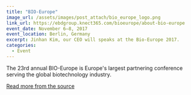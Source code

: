 ```yaml
---
title: "BIO-Europe"
image_url: /assets/images/post_attach/bio_europe_logo.png
link_url: https://ebdgroup.knect365.com/bioeurope/about-bio-europe
event_date: November 6–8, 2017
event_location: Berlin, Germany
excerpt: Jinhan Kim, our CEO will speaks at the Bio-Europe 2017.
categories:
  - Event
---
```


The 23rd annual BIO-Europe is Europe's largest partnering conference serving the global biotechnology industry. 


[Read more from the source](https://ebdgroup.knect365.com/bioeurope/about-bio-europe)
